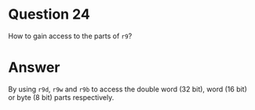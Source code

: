 
# Question 24


How to gain access to the parts of `r9`?



# Answer





By using `r9d`, `r9w` and `r9b` to access the double word (32 bit), word (16 bit) or byte (8 bit) parts respectively.





       